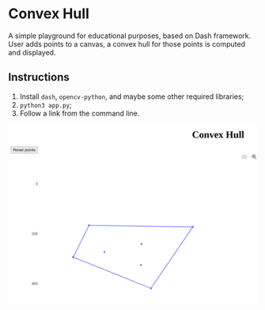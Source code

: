 # Convex Hull

A simple playground for educational purposes, based on Dash framework. User adds points to a canvas, a convex hull for those points is computed and displayed.

## Instructions

1. Install `dash`, `opencv-python`, and maybe some other required libraries;
2. `python3 app.py`;
3. Follow a link from the command line.

![screenshot](doc/screenshot.png)

